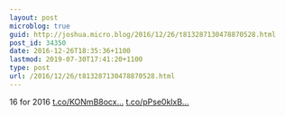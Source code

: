 ```yaml
---
layout: post
microblog: true
guid: http://joshua.micro.blog/2016/12/26/t813287130478870528.html
post_id: 34350
date: 2016-12-26T18:35:36+1100
lastmod: 2019-07-30T17:41:20+1100
type: post
url: /2016/12/26/t813287130478870528.html
---
```

16 for 2016 [t.co/KONmB8ocx...](https://t.co/KONmB8ocxG) [t.co/pPse0klxB...](https://t.co/pPse0klxBU)
